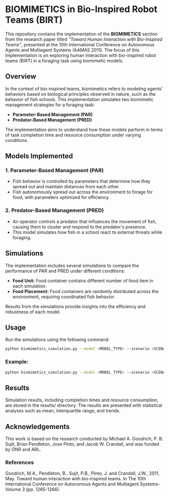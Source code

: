 # **BIOMIMETICS in Bio-Inspired Robot Teams (BIRT)**

This repository contains the implementation of the **BIOMIMETICS** section from the research paper titled *"Toward Human Interaction with Bio-Inspired Teams"*, presented at the 10th International Conference on Autonomous Agents and Multiagent Systems (AAMAS 2011). The focus of this implementation is on exploring human interaction with bio-inspired robot teams (BIRT) in a foraging task using biomimetic models.

## Overview

In the context of bio-inspired teams, biomimetics refers to modeling agents' behaviors based on biological principles observed in nature, such as the behavior of fish schools. This implementation simulates two biomimetic management strategies for a foraging task:

- **Parameter-Based Management (PAR)**
- **Predator-Based Management (PRED)**

The implementation aims to understand how these models perform in terms of task completion time and resource consumption under varying conditions.

## Models Implemented

### 1. Parameter-Based Management (PAR)
- Fish behavior is controlled by parameters that determine how they spread out and maintain distances from each other.
- Fish autonomously spread out across the environment to forage for food, with parameters optimized for efficiency.

### 2. Predator-Based Management (PRED)
- An operator controls a predator that influences the movement of fish, causing them to cluster and respond to the predator's presence.
- This model simulates how fish in a school react to external threats while foraging.

## Simulations
The implementation includes several simulations to compare the performance of PAR and PRED under different conditions:
- **Food Unit:** Food container contains different number of food item in each simulation.
- **Food Placement:** Food containers are randomly distributed across the environment, requiring coordinated fish behavior.

Results from the simulations provide insights into the efficiency and robustness of each model.

## Usage
Run the simulations using the following command:

```bash
python biomimetics_simulation.py --model <MODEL_TYPE> --scenario <SCENARIO_TYPE>
```
### Example:
```bash
python biomimetics_simulation.py --model <MODEL_TYPE> --scenario <SCENARIO_TYPE>
```

## Results
Simulation results, including completion times and resource consumption, are stored in the results/ directory. The results are presented with statistical analyses such as mean, interquartile range, and trends.

## Acknowledgements
This work is based on the research conducted by Michael A. Goodrich, P. B. Sujit, Brian Pendleton, Jose Pinto, and Jacob W. Crandall, and was funded by ONR and ARL.

### References
Goodrich, M.A., Pendleton, B., Sujit, P.B., Pinto, J. and Crandall, J.W., 2011, May. Toward human interaction with bio-inspired teams. In The 10th International Conference on Autonomous Agents and Multiagent Systems-Volume 3 (pp. 1265-1266).

